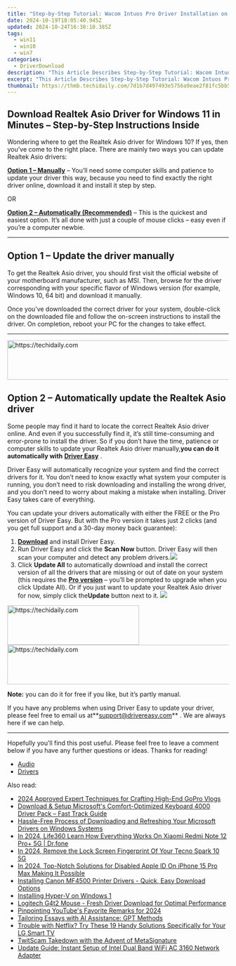 ```yaml
---
title: "Step-by-Step Tutorial: Wacom Intuos Pro Driver Installation on Windows 11"
date: 2024-10-19T18:05:40.945Z
updated: 2024-10-24T16:38:10.385Z
tags:
  - win11
  - win10
  - win7
categories:
  - DriverDownload
description: "This Article Describes Step-by-Step Tutorial: Wacom Intuos Pro Driver Installation on Windows 11"
excerpt: "This Article Describes Step-by-Step Tutorial: Wacom Intuos Pro Driver Installation on Windows 11"
thumbnail: https://thmb.techidaily.com/7d1b7d497493e5756a9eae2f81fc5bb531d48fafeba479fd9a0bba8059bd4edc.jpg
---
```


## Download Realtek Asio Driver for Windows 11 in Minutes – Step-by-Step Instructions Inside

Wondering where to get the Realtek Asio driver for Windows 10? If yes, then you’ve come to the right place. There are mainly two ways you can update Realtek Asio drivers:

**[Option 1 – Manually](https://tools.techidaily.com/drivereasy/download/)**  – You’ll need some computer skills and patience to update your driver this way, because you need to find exactly the right driver online, download it and install it step by step.  

 OR  

**[Option 2 – Automatically (Recommended)](https://www.drivereasy.com/knowledge/download-realtek-asio-driver-for-windows-10-quick-easy/#option2)**  – This is the quickest and easiest option. It’s all done with just a couple of mouse clicks – easy even if you’re a computer newbie.

---

## Option 1 – Update the driver manually

 To get the Realtek Asio driver, you should first visit the official website of your motherboard manufacturer, such as MSI. Then, browse for the driver corresponding with your specific flavor of Windows version (for example, Windows 10, 64 bit) and download it manually.

 Once you’ve downloaded the correct driver for your system, double-click on the downloaded file and follow the on-screen instructions to install the driver. On completion, reboot your PC for the changes to take effect.

---

<!-- affiliate ads begin -->
<a href="https://aligracehair.sjv.io/c/5597632/2027195/19272" target="_top" id="2027195">
  <img src="//a.impactradius-go.com/display-ad/19272-2027195" border="0" alt="https://techidaily.com" width="728" height="90"/>
</a>
<img height="0" width="0" src="https://aligracehair.sjv.io/i/5597632/2027195/19272" style="position:absolute;visibility:hidden;" border="0" />
<!-- affiliate ads end -->

## Option 2 – Automatically update the Realtek Asio driver

 Some people may find it hard to locate the correct Realtek Asio driver online. And even if you successfully find it, it’s still time-consuming and error-prone to install the driver. So if you don’t have the time, patience or computer skills to update your Realtek Asio driver manually,**you can do it automatically with** **[Driver Easy](https://tools.techidaily.com/drivereasy/download/)**  .

 Driver Easy will automatically recognize your system and find the correct drivers for it. You don’t need to know exactly what system your computer is running, you don’t need to risk downloading and installing the wrong driver, and you don’t need to worry about making a mistake when installing. Driver Easy takes care of everything.

 You can update your drivers automatically with either the FREE or the Pro version of Driver Easy. But with the Pro version it takes just 2 clicks (and you get full support and a 30-day money back guarantee):

1. **[Download](https://tools.techidaily.com/drivereasy/download/)**  and install Driver Easy.
2. Run Driver Easy and click the **Scan Now** button. Driver Easy will then scan your computer and detect any problem drivers.![](https://images.drivereasy.com/wp-content/uploads/2019/07/image-444.png)
3. Click **Update All** to automatically download and install the correct version of all the drivers that are missing or out of date on your system (this requires the **[Pro version](https://tools.techidaily.com/drivereasy/download/)**  – you’ll be prompted to upgrade when you click Update All). Or if you just want to update your Realtek Asio driver for now, simply click the**Update**  button next to it. ![](https://images.drivereasy.com/wp-content/uploads/2019/07/image-513.png)

<!-- affiliate ads begin -->
<a href="https://aligracehair.sjv.io/c/5597632/2036467/19272" target="_top" id="2036467">
  <img src="//a.impactradius-go.com/display-ad/19272-2036467" border="0" alt="https://techidaily.com" width="300" height="90"/>
</a>
<img height="0" width="0" src="https://aligracehair.sjv.io/i/5597632/2036467/19272" style="position:absolute;visibility:hidden;" border="0" />
<!-- affiliate ads end -->

<!-- affiliate ads begin -->
<a href="https://unicoeye.pxf.io/c/5597632/2134223/18498" target="_top" id="2134223">
  <img src="//a.impactradius-go.com/display-ad/18498-2134223" border="0" alt="https://techidaily.com" width="728" height="90"/>
</a>
<img height="0" width="0" src="https://unicoeye.pxf.io/i/5597632/2134223/18498" style="position:absolute;visibility:hidden;" border="0" />
<!-- affiliate ads end -->

**Note:** you can do it for free if you like, but it’s partly manual.

 If you have any problems when using Driver Easy to update your driver, please feel free to email us at**<support@drivereasy.com>** . We are always here if we can help.

---

 Hopefully you’ll find this post useful. Please feel free to leave a comment below if you have any further questions or ideas. Thanks for reading!

* [Audio](https://tools.techidaily.com/drivereasy/download/)
* [Drivers](https://tools.techidaily.com/drivereasy/download/)

<ins class="adsbygoogle"
     style="display:block"
     data-ad-format="autorelaxed"
     data-ad-client="ca-pub-7571918770474297"
     data-ad-slot="1223367746"></ins>

<ins class="adsbygoogle"
     style="display:block"
     data-ad-client="ca-pub-7571918770474297"
     data-ad-slot="8358498916"
     data-ad-format="auto"
     data-full-width-responsive="true"></ins>

<span class="atpl-alsoreadstyle">Also read:</span>
<div><ul>
<li><a href="https://some-techniques.techidaily.com/2024-approved-expert-techniques-for-crafting-high-end-gopro-vlogs/"><u>2024 Approved Expert Techniques for Crafting High-End GoPro Vlogs</u></a></li>
<li><a href="https://driver-download.techidaily.com/download-and-setup-microsofts-comfort-optimized-keyboard-4000-driver-pack-fast-track-guide/"><u>Download & Setup Microsoft's Comfort-Optimized Keyboard 4000 Driver Pack – Fast Track Guide</u></a></li>
<li><a href="https://driver-download.techidaily.com/hassle-free-process-of-downloading-and-refreshing-your-microsoft-drivers-on-windows-systems/"><u>Hassle-Free Process of Downloading and Refreshing Your Microsoft Drivers on Windows Systems</u></a></li>
<li><a href="https://phone-solutions.techidaily.com/in-2024-life360-learn-how-everything-works-on-xiaomi-redmi-note-12-proplus-5g-drfone-by-drfone-virtual-android/"><u>In 2024, Life360 Learn How Everything Works On Xiaomi Redmi Note 12 Pro+ 5G | Dr.fone</u></a></li>
<li><a href="https://unlock-android.techidaily.com/in-2024-remove-the-lock-screen-fingerprint-of-your-tecno-spark-10-5g-by-drfone-android/"><u>In 2024, Remove the Lock Screen Fingerprint Of Your Tecno Spark 10 5G</u></a></li>
<li><a href="https://apple-account.techidaily.com/in-2024-top-notch-solutions-for-disabled-apple-id-on-iphone-15-pro-max-making-it-possible-by-drfone-ios/"><u>In 2024, Top-Notch Solutions for Disabled Apple ID On iPhone 15 Pro Max Making It Possible</u></a></li>
<li><a href="https://driver-download.techidaily.com/installing-canon-mf4500-printer-drivers-quick-easy-download-options/"><u>Installing Canon MF4500 Printer Drivers - Quick, Easy Download Options</u></a></li>
<li><a href="https://program-issues.techidaily.com/installing-hyper-v-on-windows-1/"><u>Installing Hyper-V on Windows 1</u></a></li>
<li><a href="https://driver-download.techidaily.com/logitech-g4t2-mouse-fresh-driver-download-for-optimal-performance/"><u>Logitech G4t2 Mouse - Fresh Driver Download for Optimal Performance</u></a></li>
<li><a href="https://facebook-video-share.techidaily.com/pinpointing-youtubes-favorite-remarks-for-2024/"><u>Pinpointing YouTube's Favorite Remarks for 2024</u></a></li>
<li><a href="https://tech-hub.techidaily.com/tailoring-essays-with-ai-assistance-gpt-methods/"><u>Tailoring Essays with AI Assistance: GPT Methods</u></a></li>
<li><a href="https://tech-renaissance.techidaily.com/trouble-with-netflix-try-these-19-handy-solutions-specifically-for-your-lg-smart-tv/"><u>Trouble with Netflix? Try These 19 Handy Solutions Specifically for Your LG Smart TV</u></a></li>
<li><a href="https://tech-savvy.techidaily.com/twitscam-takedown-with-the-advent-of-metasignature/"><u>TwitScam Takedown with the Advent of MetaSignature</u></a></li>
<li><a href="https://driver-download.techidaily.com/update-guide-instant-setup-of-intel-dual-band-wifi-ac-3160-network-adapter/"><u>Update Guide: Instant Setup of Intel Dual Band WiFi AC 3160 Network Adapter</u></a></li>
</ul></div>


